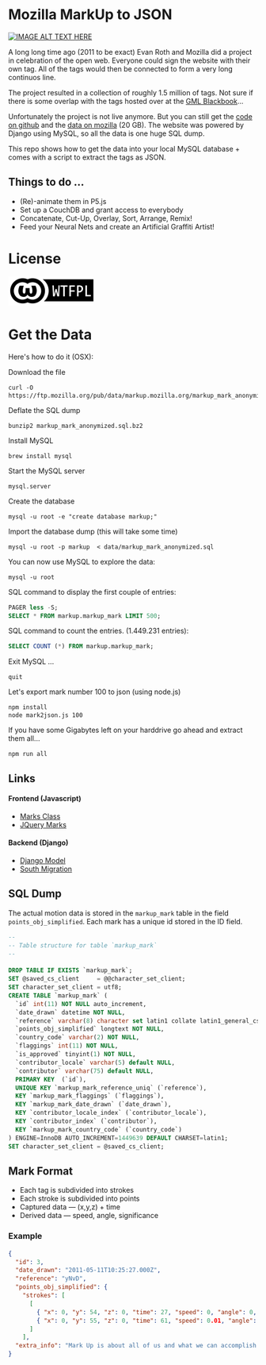 # Mozilla MarkUp to JSON

[![IMAGE ALT TEXT HERE](https://img.youtube.com/vi/0x7rg9TpHSo/0.jpg)](https://www.youtube.com/watch?v=0x7rg9TpHSo)


A long long time ago (2011 to be exact) Evan Roth and Mozilla did a project in celebration of the open web.
Everyone could sign the website with their own tag.
All of the tags would then be connected to form a very long continuos line.

The project resulted in a collection of roughly 1.5 million of tags.
Not sure if there is some overlap with the tags hosted over at the [GML Blackbook](http://000000book.com/)...

Unfortunately the project is not live anymore.
But  you can still get the [code on github](https://github.com/mozilla/markup) and the [data on mozilla](https://ftp.mozilla.org/pub/data/markup.mozilla.org/markup_mark_anonymized.sql.bz2) (20 GB). The website was powered by Django using MySQL, so all the data is one huge SQL dump.

This repo shows how to get the data into your local MySQL database + comes with a script to extract the tags as JSON.

## Things to do ...

* (Re)-animate them in P5.js
* Set up a CouchDB and grant access to everybody
* Concatenate, Cut-Up, Overlay, Sort, Arrange, Remix!
* Feed your Neural Nets and create an Artificial Graffiti Artist!


# License

![WTFPL](wtfpl.png)


Get the Data
============

Here's how to do it (OSX):

Download the file

    curl -O https://ftp.mozilla.org/pub/data/markup.mozilla.org/markup_mark_anonymized.sql.bz2

Deflate the SQL dump

    bunzip2 markup_mark_anonymized.sql.bz2

Install MySQL

    brew install mysql

Start the MySQL server

    mysql.server

Create the database

    mysql -u root -e "create database markup;"

Import the database dump (this will take some time)

    mysql -u root -p markup  < data/markup_mark_anonymized.sql

You can now use MySQL to explore the data:

    mysql -u root

SQL command to display the first couple of entries:

```sql
PAGER less -S;
SELECT * FROM markup.markup_mark LIMIT 500;
```

SQL command to count the entries. (1.449.231 entries):

```sql
SELECT COUNT (*) FROM markup.markup_mark;
```

Exit MySQL ...

    quit

Let's export mark number 100 to json (using node.js)

    npm install
    node mark2json.js 100

If you have some Gigabytes left on your harddrive go ahead and extract them all...

    npm run all


## Links
#### Frontend (Javascript)
* [Marks Class](https://github.com/mozilla/markup/tree/master/ffdemo/static/assets/js/vendor/mark)
* [JQuery Marks](
https://github.com/mozilla/markup/blob/master/ffdemo/static/assets/js/vendor/jquery.markApp.intro.js
)

#### Backend (Django)
* [Django Model](https://github.com/mozilla/markup/blob/master/ffdemo/markup/models.py)
* [South Migration](https://github.com/mozilla/markup/blob/master/ffdemo/markup/migrations/0021_fix_mark_reference_collation.py
)

## SQL Dump

The actual motion data is stored in the `markup_mark` table in the field `points_obj_simplified`.
Each mark has a unique id stored in the ID field.

```sql
--
-- Table structure for table `markup_mark`
--

DROP TABLE IF EXISTS `markup_mark`;
SET @saved_cs_client     = @@character_set_client;
SET character_set_client = utf8;
CREATE TABLE `markup_mark` (
  `id` int(11) NOT NULL auto_increment,
  `date_drawn` datetime NOT NULL,
  `reference` varchar(8) character set latin1 collate latin1_general_cs NOT NULL,
  `points_obj_simplified` longtext NOT NULL,
  `country_code` varchar(2) NOT NULL,
  `flaggings` int(11) NOT NULL,
  `is_approved` tinyint(1) NOT NULL,
  `contributor_locale` varchar(5) default NULL,
  `contributor` varchar(75) default NULL,
  PRIMARY KEY  (`id`),
  UNIQUE KEY `markup_mark_reference_uniq` (`reference`),
  KEY `markup_mark_flaggings` (`flaggings`),
  KEY `markup_mark_date_drawn` (`date_drawn`),
  KEY `contributor_locale_index` (`contributor_locale`),
  KEY `contributor_index` (`contributor`),
  KEY `markup_mark_country_code` (`country_code`)
) ENGINE=InnoDB AUTO_INCREMENT=1449639 DEFAULT CHARSET=latin1;
SET character_set_client = @saved_cs_client;
```

## Mark Format

* Each tag is subdivided into strokes
* Each stroke is subdivided into points
* Captured data — (x,y,z) + time
* Derived data — speed, angle, significance

### Example

```json
{
  "id": 3,
  "date_drawn": "2011-05-11T10:25:27.000Z",
  "reference": "yNvD",
  "points_obj_simplified": {
	"strokes": [
	  [
	    { "x": 0, "y": 54, "z": 0, "time": 27, "speed": 0, "angle": 0, "significance": 5 },
	    { "x": 0, "y": 55, "z": 0, "time": 61, "speed": 0.01, "angle": 0, "significance": 1 }
	  ]
	],
  "extra_info": "Mark Up is about all of us and what we can accomplish together, on an open platform. "
}
```
